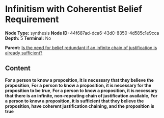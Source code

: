 # Infinitism with Coherentist Belief Requirement

**Node Type:** synthesis
**Node ID:** 44f687ad-dca6-43d0-8350-4d585c1e9cca
**Depth:** 5
**Terminal:** No

**Parent:** [Is the need for belief redundant if an infinite chain of justification is already sufficient?](is-the-need-for-belief-redundant-if-an-infinite-chain-of-justification-is-already-sufficient-antithesis-05d2f43e-dbf3-4413-9d7b-c3924a6229dd.md)

## Content

**For a person to know a proposition, it is necessary that they believe the proposition**, **For a person to know a proposition, it is necessary for the proposition to be true**, **For a person to know a proposition, it is necessary that there is an infinite, non-repeating chain of justification available**, **For a person to know a proposition, it is sufficient that they believe the proposition, have coherent justification chaining, and the proposition is true**
